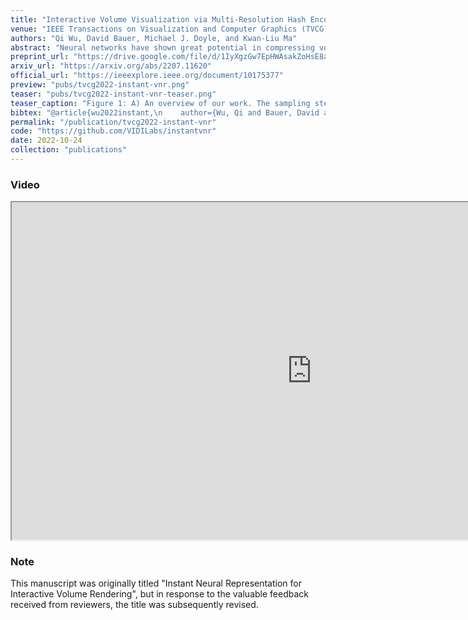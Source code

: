 ```yaml
---
title: "Interactive Volume Visualization via Multi-Resolution Hash Encoding based Neural Representation"
venue: "IEEE Transactions on Visualization and Computer Graphics (TVCG)"
authors: "Qi Wu, David Bauer, Michael J. Doyle, and Kwan-Liu Ma"
abstract: "Neural networks have shown great potential in compressing volume data for visualization. However, due to the high cost of training and inference, such volumetric neural representations have thus far only been applied to offline data processing and non-interactive rendering. In this paper, we demonstrate that by simultaneously leveraging modern GPU tensor cores, a native CUDA neural network framework, and a well-designed rendering algorithm with macro-cell acceleration, we can interactively ray trace volumetric neural representations (10-60fps). Our neural representations are also high-fidelity (PSNR > 30dB) and compact (10-1000x smaller). Additionally, we show that it is possible to fit the entire training step inside a rendering loop and skip the pre-training process completely. To support extreme-scale volume data, we also develop an efficient out-of-core training strategy, which allows our volumetric neural representation training to potentially scale up to terascale using only an NVIDIA RTX 3090 workstation."
preprint_url: "https://drive.google.com/file/d/1IyXgzGw7EpHWAsakZoHsE8aU9RqdjHyg/view?usp=sharing"
arxiv_url: "https://arxiv.org/abs/2207.11620"
official_url: "https://ieeexplore.ieee.org/document/10175377"
preview: "pubs/tvcg2022-instant-vnr.png"
teaser: "pubs/tvcg2022-instant-vnr-teaser.png"
teaser_caption: "Figure 1: A) An overview of our work. The sampling step randomly and uniformly generates sample using the ground truth (GT) data. The ground truth data can be loaded via out-of-core streaming. The training step optimizes the neural network. The rendering step renders the neural network via in-shader or sample-streaming methods. Our approach accommodates both pre-training and online-training. Our novel contributions are highlighted in yellow. B) The architecture of our neural network with the multi-resolution hash grid encoding method."
bibtex: "@article{wu2022instant,\n    author={Wu, Qi and Bauer, David and Doyle, Michael J. and Ma, Kwan-Liu},\n    journal={IEEE Transactions on Visualization and Computer Graphics}, \n    title={Interactive Volume Visualization Via Multi-Resolution Hash Encoding Based Neural Representation}, \n    year={2023},\n    volume={},\n    number={},\n    pages={1-14},\n    doi={10.1109/TVCG.2023.3293121}\n}"
permalink: "/publication/tvcg2022-instant-vnr"
code: "https://github.com/VIDILabs/instantvnr"
date: 2022-10-24
collection: "publications"
---
```

<!-- ![image](/images/pubs/tvcg-instant-vnr-teaser.png) -->

<!-- 
<figure>
<img src="/images/pubs/tvcg-instant-vnr-teaser.png" alt="image">
<figcaption align = "center">Figure 1: A) An overview of our work. The sampling step randomly and uniformly generates sample using the ground truth (GT) data. The ground truth data can be loaded via out-of-core streaming. The training step optimizes the neural network. The rendering step renders the neural network via in-shader or sample-streaming methods. Our approach accommodates both pre-training and online-training. Our novel contributions are highlighted in yellow. B) The architecture of our neural network with the multi-resolution hash grid encoding method.</figcaption>
</figure> -->

### Video

<p>
<iframe src="https://drive.google.com/file/d/17wSgIm_VsoeGhfyZwMpOnCYy2Mj3ydGv/preview" width="960" height="540" allow="autoplay"></iframe>
</p>

### Note

This manuscript was originally titled "Instant Neural Representation for Interactive Volume Rendering", but in response to the valuable feedback received from reviewers, the title was subsequently revised.
